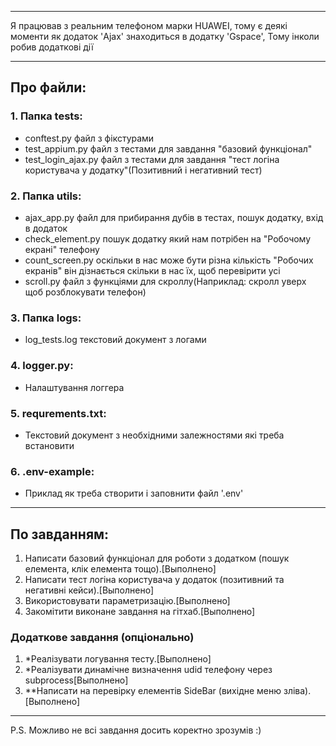 ___
Я працював з реальним телефоном марки HUAWEI, тому є деякі моменти як додаток 'Ajax' знаходиться в додатку 'Gspace',
Тому інколи робив додаткові дії
___
## Про файли:
### 1. Папка tests:
- conftest.py файл з фікстурами
- test_appium.py файл з тестами для завдання "базовий функціонал"
- test_login_ajax.py файл з тестами для завдання "тест логіна користувача у додатку"(Позитивний і негативний тест)

### 2. Папка utils:
- ajax_app.py файл для прибирання дубів в тестах, пошук додатку, вхід в додаток
- check_element.py пошук додатку який нам потрібен на "Робочому екрані" телефону
- count_screen.py оскільки в нас може бути різна кількість "Робочих екранів" він дізнається скільки
в нас їх, щоб перевірити усі
- scroll.py файл з функціями для скроллу(Наприклад: скролл уверх щоб розблокувати телефон)

### 3. Папка logs:
- log_tests.log текстовий документ з логами

### 4. logger.py:
- Налаштування логгера

### 5. requrements.txt:
- Текстовий документ з необхідними залежностями які треба встановити

### 6. .env-example:
- Приклад як треба створити і заповнити файл '.env'

___
## По завданням:
1) Написати базовий функціонал для роботи з додатком (пошук елемента, клік елемента тощо).[Выполнено]
2) Написати тест логіна користувача у додаток (позитивний та негативні кейси).[Выполнено]
3) Використовувати параметризацію.[Выполнено]
4) Закомітити виконане завдання на гітхаб.[Выполнено]

### Додаткове завдання (опціонально)
1) *Реалізувати логування тесту.[Выполнено]
2) *Реалізувати динамічне визначення udid телефону через subprocess[Выполнено]
3) **Написати на перевірку елементів SideBar (вихідне меню зліва).[Выполнено]
___
P.S. Можливо не всі завдання досить коректно зрозумів :)